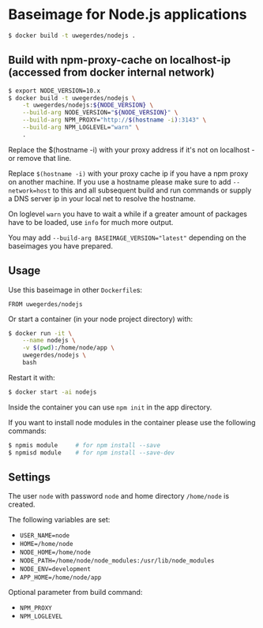 # Baseimage for Node.js applications

```bash
$ docker build -t uwegerdes/nodejs .
```

## Build with npm-proxy-cache on localhost-ip (accessed from docker internal network)

```bash
$ export NODE_VERSION=10.x
$ docker build -t uwegerdes/nodejs \
	-t uwegerdes/nodejs:${NODE_VERSION} \
	--build-arg NODE_VERSION="${NODE_VERSION}" \
	--build-arg NPM_PROXY="http://$(hostname -i):3143" \
	--build-arg NPM_LOGLEVEL="warn" \
	.
```

Replace the $(hostname -i) with your proxy address if it's not on localhost - or remove that line.

Replace `$(hostname -i)` with your proxy cache ip if you have a npm proxy on another machine. If you use a hostname please make sure to add `--network=host` to this and all subsequent build and run commands or supply a DNS server ip in your local net to resolve the hostname.

On loglevel `warn` you have to wait a while if a greater amount of packages have to be loaded, use `info` for much more output.

You may add `--build-arg BASEIMAGE_VERSION="latest"` depending on the baseimages you have prepared.

## Usage

Use this baseimage in other `Dockerfile`s:

```
FROM uwegerdes/nodejs
```

Or start a container (in your node project directory) with:

```bash
$ docker run -it \
	--name nodejs \
	-v $(pwd):/home/node/app \
	uwegerdes/nodejs \
	bash
```

Restart it with:

```bash
$ docker start -ai nodejs
```

Inside the container you can use `npm init` in the app directory.

If you want to install node modules in the container please use the following commands:

```bash
$ npmis module     # for npm install --save
$ npmisd module    # for npm install --save-dev
```

## Settings

The user `node` with password `node` and home directory `/home/node` is created.

The following variables are set:

* `USER_NAME=node`
* `HOME=/home/node`
* `NODE_HOME=/home/node`
* `NODE_PATH=/home/node/node_modules:/usr/lib/node_modules`
* `NODE_ENV=development`
* `APP_HOME=/home/node/app`

Optional parameter from build command:

* `NPM_PROXY`
* `NPM_LOGLEVEL`

